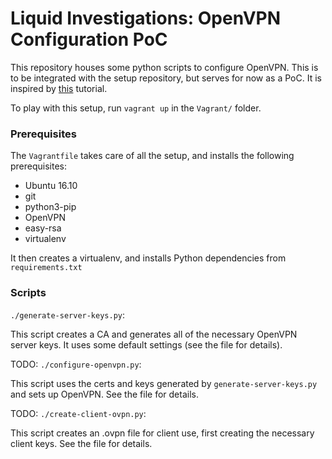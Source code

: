 # Liquid Investigations: OpenVPN Configuration PoC

This repository houses some python scripts to configure OpenVPN. This is to be
integrated with the setup repository, but serves for now as a PoC. It is
inspired by [this](https://www.digitalocean.com/community/tutorials/how-to-set-up-an-openvpn-server-on-ubuntu-16-04)
tutorial.

To play with this setup, run `vagrant up` in the `Vagrant/` folder.

### Prerequisites

The `Vagrantfile` takes care of all the setup, and installs the following
prerequisites:

 - Ubuntu 16.10
 - git
 - python3-pip
 - OpenVPN
 - easy-rsa
 - virtualenv

It then creates a virtualenv, and installs Python dependencies from
`requirements.txt`

### Scripts

`./generate-server-keys.py`:

This script creates a CA and generates all of the necessary OpenVPN server keys.
It uses some default settings (see the file for details).

TODO: `./configure-openvpn.py`:

This script uses the certs and keys generated by `generate-server-keys.py` and
sets up OpenVPN. See the file for details.

TODO: `./create-client-ovpn.py`:

This script creates an .ovpn file for client use, first creating the necessary
client keys. See the file for details.
